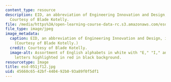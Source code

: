 ```yaml
---
content_type: resource
description: EID, an abbreviation of Engineering Innovation and Design, is highlighted.
  Courtesy of Blade Kotelly.
file: /media/https%3A/open-learning-course-data-rc.s3.amazonaws.com/esd-051j-engineering-innovation-and-design-fall-2012/45660c6542bf440492b093a89f0f5df1_esd-051jf12.jpg
file_type: image/jpeg
image_metadata:
  caption: EID, an abbreviation of Engineering Innovation and Design, is highlighted.
    (Courtesy of Blade Kotelly.)
  credit: Courtesy of Blade Kotelly.
  image-alt: Assortment of English alphabets in white with "E," "I," and "D" three
    letters highlighted in red in black background.
resourcetype: Image
title: esd-051jf12.jpg
uid: 45660c65-42bf-4404-92b0-93a89f0f5df1
---
```

